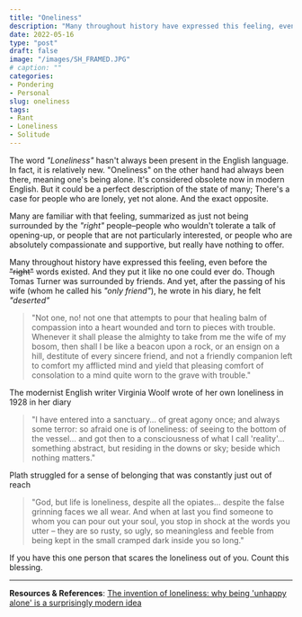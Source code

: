 ```yaml
---
title: "Oneliness"
description: "Many throughout history have expressed this feeling, even before the 'right' words existed. And they put it like no one could ever do."
date: 2022-05-16
type: "post"
draft: false
image: "/images/SH_FRAMED.JPG"
# caption: ""
categories:
- Pondering
- Personal
slug: oneliness
tags: 
- Rant
- Loneliness
- Solitude
---
```


The word _"Loneliness"_ hasn't always been present in the English language. In fact, it is relatively new. "Oneliness" on the other hand had always been there, meaning one's being alone. It's considered obsolete now in modern English. But it could be a perfect description of the state of many; There's a case for people who are lonely, yet not alone. And the exact opposite.

Many are familiar with that feeling, summarized as just not being surrounded by the _"right"_ people–people who wouldn't tolerate a talk of opening-up, or people that are not particularly interested, or people who are absolutely compassionate and supportive, but really have nothing to offer.

Many throughout history have expressed this feeling, even before the ~~"right"~~ words existed. And they put it like no one could ever do.
Though Tomas Turner was surrounded by friends. And yet, after the passing of his wife (whom he called his _"only friend"_), he wrote in his diary, he felt _"deserted"_
>"Not one, no! not one that attempts to pour that healing balm of compassion into a heart wounded and torn to pieces with trouble. Whenever it shall please the almighty to take from me the wife of my bosom, then shall I be like a beacon upon a rock, or an ensign on a hill, destitute of every sincere friend, and not a friendly companion left to comfort my afflicted mind and yield that pleasing comfort of consolation to a mind quite worn to the grave with trouble."

The modernist English writer Virginia Woolf wrote of her own loneliness in 1928 in her diary
>"I have entered into a sanctuary… of great agony once; and always some terror: so afraid one is of loneliness: of seeing to the bottom of the vessel… and got then to a consciousness of what I call 'reality'… something abstract, but residing in the downs or sky; beside which nothing matters."

Plath struggled for a sense of belonging that was constantly just out of reach
>"God, but life is loneliness, despite all the opiates… despite the false grinning faces we all wear. And when at last you find someone to whom you can pour out your soul, you stop in shock at the words you utter – they are so rusty, so ugly, so meaningless and feeble from being kept in the small cramped dark inside you so long."

If you have this one person that scares the loneliness out of you. Count this blessing.


---


__Resources & References__: [The invention of loneliness: why being 'unhappy alone' is a surprisingly modern idea](https://www.historyextra.com/period/victorian/invention-loneliness-mental-health-lonely-history-modern-unhappy-self-isolation-alone/)